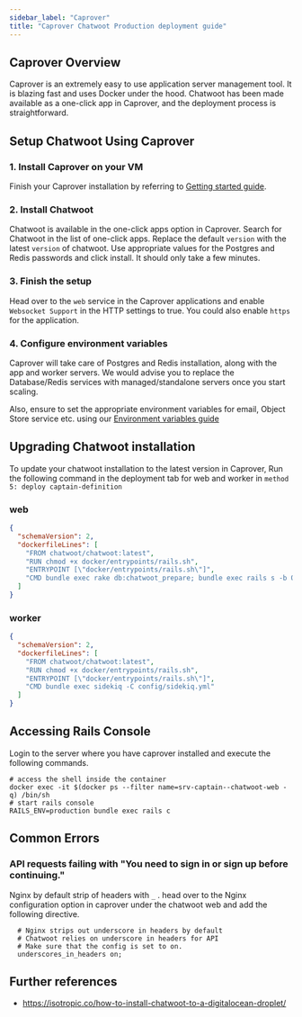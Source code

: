 ```yaml
---
sidebar_label: "Caprover"
title: "Caprover Chatwoot Production deployment guide"
---
```


## Caprover Overview

Caprover is an extremely easy to use application server management tool. It is blazing fast and uses Docker under the hood. Chatwoot has been made available as a one-click app in Caprover, and the deployment process is straightforward.


## Setup Chatwoot Using Caprover
### 1. Install Caprover on your VM

Finish your Caprover installation by referring to [Getting started guide](https://caprover.com/docs/get-started.html).

### 2. Install Chatwoot 

Chatwoot is available in the one-click apps option in Caprover. Search for Chatwoot in the list of one-click apps. Replace the default `version` with the latest `version` of chatwoot. Use appropriate values for the Postgres and Redis passwords and click install. It should only take a few minutes.

### 3. Finish the setup

Head over to the `web` service in the Caprover applications and enable `Websocket Support` in the HTTP settings to true. You could also enable `https` for the application.

### 4. Configure environment variables

Caprover will take care of Postgres and Redis installation, along with the app and worker servers. We would advise you to replace the Database/Redis services with managed/standalone servers once you start scaling.

Also, ensure to set the appropriate environment variables for email, Object Store service etc. using our [Environment variables guide](/docs/self-hosted/configuration/environment-variables)

## Upgrading Chatwoot installation

To update your chatwoot installation to the latest version in Caprover, Run the following command in the deployment tab for web and worker in `method 5: deploy captain-definition`

### web

```json
{
  "schemaVersion": 2,
  "dockerfileLines": [
    "FROM chatwoot/chatwoot:latest",
    "RUN chmod +x docker/entrypoints/rails.sh",
    "ENTRYPOINT [\"docker/entrypoints/rails.sh\"]",
    "CMD bundle exec rake db:chatwoot_prepare; bundle exec rails s -b 0.0.0.0 -p 3000"
  ]
}
```

### worker
```json
{
  "schemaVersion": 2,
  "dockerfileLines": [
    "FROM chatwoot/chatwoot:latest",
    "RUN chmod +x docker/entrypoints/rails.sh",
    "ENTRYPOINT [\"docker/entrypoints/rails.sh\"]",
    "CMD bundle exec sidekiq -C config/sidekiq.yml"
  ]
}
```

## Accessing Rails Console

Login to the server where you have caprover installed and execute the following commands.

```
# access the shell inside the container
docker exec -it $(docker ps --filter name=srv-captain--chatwoot-web -q) /bin/sh
# start rails console
RAILS_ENV=production bundle exec rails c
```

## Common Errors

### API requests failing with "You need to sign in or sign up before continuing."

Nginx by default strip of headers with `_` . head over to the Nginx configuration option in caprover under the chatwoot web and add the following directive.

```
  # Nginx strips out underscore in headers by default
  # Chatwoot relies on underscore in headers for API
  # Make sure that the config is set to on.
  underscores_in_headers on;
  ```


## Further references

- https://isotropic.co/how-to-install-chatwoot-to-a-digitalocean-droplet/
